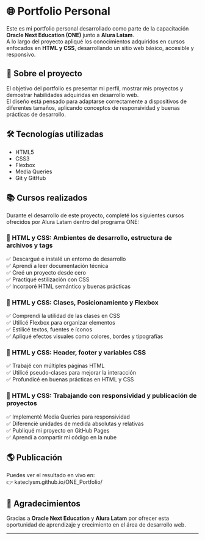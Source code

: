 # 🌐 Portfolio Personal

Este es mi portfolio personal desarrollado como parte de la capacitación **Oracle Next Education (ONE)** junto a **Alura Latam**.  
A lo largo del proyecto apliqué los conocimientos adquiridos en cursos enfocados en **HTML y CSS**, desarrollando un sitio web básico, accesible y responsivo.

## 🚀 Sobre el proyecto

El objetivo del portfolio es presentar mi perfil, mostrar mis proyectos y demostrar habilidades adquiridas en desarrollo web.  
El diseño está pensado para adaptarse correctamente a dispositivos de diferentes tamaños, aplicando conceptos de responsividad y buenas prácticas de desarrollo.

## 🛠️ Tecnologías utilizadas

- HTML5
- CSS3
- Flexbox
- Media Queries
- Git y GitHub

## 📚 Cursos realizados

Durante el desarrollo de este proyecto, completé los siguientes cursos ofrecidos por Alura Latam dentro del programa ONE:

### 📘 HTML y CSS: Ambientes de desarrollo, estructura de archivos y tags
✅ Descargué e instalé un entorno de desarrollo  
✅ Aprendí a leer documentación técnica  
✅ Creé un proyecto desde cero  
✅ Practiqué estilización con CSS  
✅ Incorporé HTML semántico y buenas prácticas

### 📘 HTML y CSS: Clases, Posicionamiento y Flexbox  
✅ Comprendí la utilidad de las clases en CSS  
✅ Utilicé Flexbox para organizar elementos  
✅ Estilicé textos, fuentes e íconos  
✅ Apliqué efectos visuales como colores, bordes y tipografías

### 📘 HTML y CSS: Header, footer y variables CSS  
✅ Trabajé con múltiples páginas HTML  
✅ Utilicé pseudo-clases para mejorar la interacción  
✅ Profundicé en buenas prácticas en HTML y CSS

### 📘 HTML y CSS: Trabajando con responsividad y publicación de proyectos  
✅ Implementé Media Queries para responsividad  
✅ Diferencié unidades de medida absolutas y relativas  
✅ Publiqué mi proyecto en GitHub Pages  
✅ Aprendí a compartir mi código en la nube

## 🌎 Publicación

Puedes ver el resultado en vivo en:  
👉 kateclysm.github.io/ONE_Portfolio/

## 🙌 Agradecimientos

Gracias a **Oracle Next Education** y **Alura Latam** por ofrecer esta oportunidad de aprendizaje y crecimiento en el área de desarrollo web.

---
